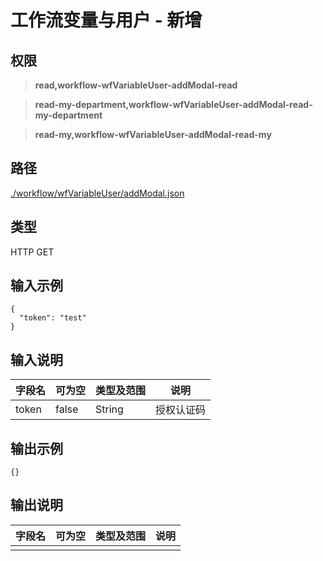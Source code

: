 # 工作流变量与用户 - 新增

## 权限

> **read,workflow-wfVariableUser-addModal-read**

> **read-my-department,workflow-wfVariableUser-addModal-read-my-department**

> **read-my,workflow-wfVariableUser-addModal-read-my**

## 路径

[./workflow/wfVariableUser/addModal.json](../../../../workflow/wfVariableUser/addModal.json)

## 类型

HTTP GET

## 输入示例

```
{
  "token": "test"
}
```

## 输入说明

字段名|可为空|类型及范围|说明
---|---|---|---
token|false|String|授权认证码

## 输出示例

```
{}
```

## 输出说明

字段名|可为空|类型及范围|说明
---|---|---|---
|||